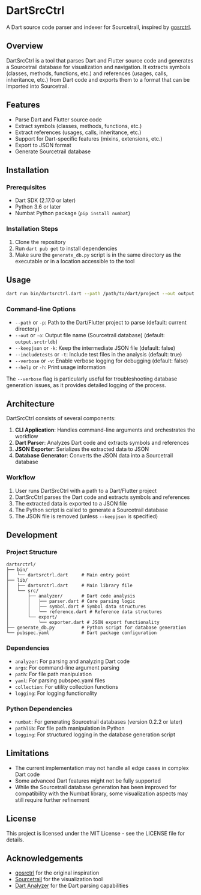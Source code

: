 # DartSrcCtrl

A Dart source code parser and indexer for Sourcetrail, inspired by [gosrctrl](https://github.com/takifouhal/gosrctrl).

## Overview

DartSrcCtrl is a tool that parses Dart and Flutter source code and generates a Sourcetrail database for visualization and navigation. It extracts symbols (classes, methods, functions, etc.) and references (usages, calls, inheritance, etc.) from Dart code and exports them to a format that can be imported into Sourcetrail.

## Features

- Parse Dart and Flutter source code
- Extract symbols (classes, methods, functions, etc.)
- Extract references (usages, calls, inheritance, etc.)
- Support for Dart-specific features (mixins, extensions, etc.)
- Export to JSON format
- Generate Sourcetrail database

## Installation

### Prerequisites

- Dart SDK (2.17.0 or later)
- Python 3.6 or later
- Numbat Python package (`pip install numbat`)

### Installation Steps

1. Clone the repository
2. Run `dart pub get` to install dependencies
3. Make sure the `generate_db.py` script is in the same directory as the executable or in a location accessible to the tool

## Usage

```bash
dart run bin/dartsrctrl.dart --path /path/to/dart/project --out output.srctrldb
```

### Command-line Options

- `--path` or `-p`: Path to the Dart/Flutter project to parse (default: current directory)
- `--out` or `-o`: Output file name (Sourcetrail database) (default: `output.srctrldb`)
- `--keepjson` or `-k`: Keep the intermediate JSON file (default: false)
- `--includetests` or `-t`: Include test files in the analysis (default: true)
- `--verbose` or `-v`: Enable verbose logging for debugging (default: false)
- `--help` or `-h`: Print usage information

The `--verbose` flag is particularly useful for troubleshooting database generation issues, as it provides detailed logging of the process.

## Architecture

DartSrcCtrl consists of several components:

1. **CLI Application**: Handles command-line arguments and orchestrates the workflow
2. **Dart Parser**: Analyzes Dart code and extracts symbols and references
3. **JSON Exporter**: Serializes the extracted data to JSON
4. **Database Generator**: Converts the JSON data into a Sourcetrail database

### Workflow

1. User runs DartSrcCtrl with a path to a Dart/Flutter project
2. DartSrcCtrl parses the Dart code and extracts symbols and references
3. The extracted data is exported to a JSON file
4. The Python script is called to generate a Sourcetrail database
5. The JSON file is removed (unless `--keepjson` is specified)

## Development

### Project Structure

```
dartsrctrl/
├── bin/
│   └── dartsrctrl.dart     # Main entry point
├── lib/
│   ├── dartsrctrl.dart     # Main library file
│   └── src/
│       ├── analyzer/       # Dart code analysis
│       │   ├── parser.dart # Core parsing logic
│       │   ├── symbol.dart # Symbol data structures
│       │   └── reference.dart # Reference data structures
│       └── export/
│           └── exporter.dart # JSON export functionality
├── generate_db.py          # Python script for database generation
└── pubspec.yaml            # Dart package configuration
```

### Dependencies

- `analyzer`: For parsing and analyzing Dart code
- `args`: For command-line argument parsing
- `path`: For file path manipulation
- `yaml`: For parsing pubspec.yaml files
- `collection`: For utility collection functions
- `logging`: For logging functionality

### Python Dependencies

- `numbat`: For generating Sourcetrail databases (version 0.2.2 or later)
- `pathlib`: For file path manipulation in Python
- `logging`: For structured logging in the database generation script

## Limitations

- The current implementation may not handle all edge cases in complex Dart code
- Some advanced Dart features might not be fully supported
- While the Sourcetrail database generation has been improved for compatibility with the Numbat library, some visualization aspects may still require further refinement

## License

This project is licensed under the MIT License - see the LICENSE file for details.

## Acknowledgements

- [gosrctrl](https://github.com/takifouhal/gosrctrl) for the original inspiration
- [Sourcetrail](https://www.sourcetrail.com/) for the visualization tool
- [Dart Analyzer](https://pub.dev/packages/analyzer) for the Dart parsing capabilities
